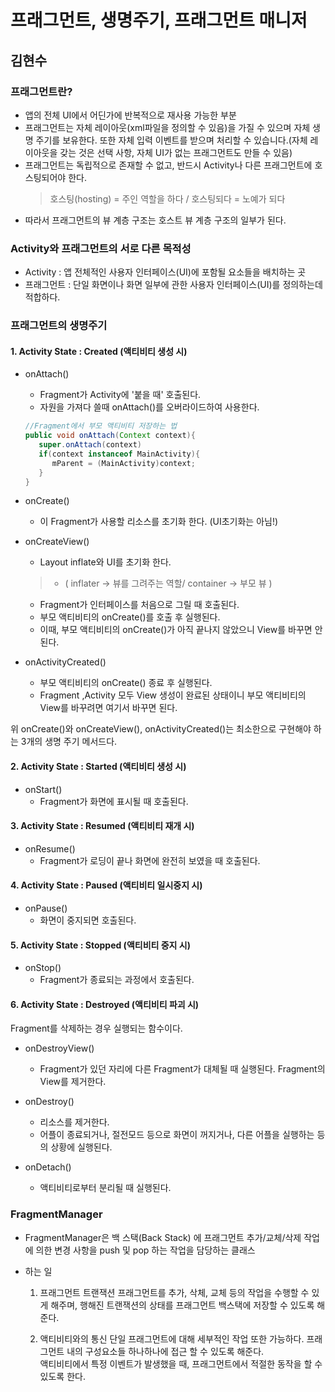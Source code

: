 # 프래그먼트, 생명주기, 프래그먼트 매니저

## 김현수

### 프래그먼트란?
- 앱의 전체 UI에서 어딘가에 반복적으로 재사용 가능한 부분
- 프래그먼트는 자체 레이아웃(xml파일을 정의할 수 있음)을 가질 수 있으며 자체 생명 주기를 보유한다. 또한 자체 입력 이벤트를 받으며 처리할 수 있습니다.(자체 레이아웃을 갖는 것은 선택 사항, 자체 UI가 없는 프래그먼트도 만들 수 있음)
- 프래그먼트는 독립적으로 존재할 수 없고, 반드시 Activity나 다른 프래그먼트에 호스팅되어야 한다.
	> 호스팅(hosting) = 주인 역할을 하다 / 호스팅되다 = 노예가 되다
- 따라서 프래그먼트의 뷰 계층 구조는 호스트 뷰 계층 구조의 일부가 된다.

### Activity와 프래그먼트의 서로 다른 목적성
- Activity : 앱 전체적인 사용자 인터페이스(UI)에 포함될 요소들을 배치하는 곳
- 프래그먼트 : 단일 화면이나 화면 일부에 관한 사용자 인터페이스(UI)를 정의하는데 적합하다.

### 프래그먼트의 생명주기

#### 1. Activity State : Created (액티비티 생성 시)
- onAttach()
	- Fragment가 Activity에 '붙을 때' 호출된다.
	- 자원을 가져다 쓸때 onAttach()를 오버라이드하여 사용한다.

	```java
	//Fragment에서 부모 액티비티 저장하는 법
	public void onAttach(Context context){
	   super.onAttach(context)
	   if(context instanceof MainActivity){
		  mParent = (MainActivity)context;
	   }
	}
	```

- onCreate()
	- 이 Fragment가 사용할 리소스를 초기화 한다. (UI초기화는 아님!)

- onCreateView()
	- Layout inflate와 UI를 초기화 한다.
	> - ( inflater -> 뷰를 그려주는 역할/ container -> 부모 뷰 )
	- Fragment가 인터페이스를 처음으로 그릴 때 호출된다.
	- 부모 액티비티의 onCreate()를 호출 후 실행된다.
	- 이때, 부모 액티비티의 onCreate()가 아직 끝나지 않았으니 View를 바꾸면 안된다.

- onActivityCreated()
	- 부모 액티비티의 onCreate() 종료 후 실행된다.
	- Fragment ,Activity 모두 View 생성이 완료된 상태이니 부모 액티비티의 View를 바꾸려면 여기서 바꾸면 된다.

위 onCreate()와 onCreateView(), onActivityCreated()는 최소한으로 구현해야 하는 3개의 생명 주기 메서드다.

#### 2. Activity State : Started (액티비티 생성 시)
- onStart()
	- Fragment가 화면에 표시될 때 호출된다.
	
#### 3. Activity State : Resumed (액티비티 재개 시)
- onResume()
	- Fragment가 로딩이 끝나 화면에 완전히 보였을 때 호출된다.
	
#### 4. Activity State : Paused (액티비티 일시중지 시)
- onPause()
	- 화면이 중지되면 호출된다.

#### 5. Activity State : Stopped (액티비티 중지 시)
- onStop()
	- Fragment가 종료되는 과정에서 호출된다.

#### 6. Activity State : Destroyed (액티비티 파괴 시)
Fragment를 삭제하는 경우 실행되는 함수이다.

- onDestroyView()
	- Fragment가 있던 자리에 다른 Fragment가 대체될 때 실행된다. Fragment의 View를 제거한다.

- onDestroy()
	- 리소스를 제거한다.
	- 어플이 종료되거나, 절전모드 등으로 화면이 꺼지거나, 다른 어플을 실행하는 등의 상황에 실행된다.

- onDetach()
	- 액티비티로부터 분리될 때 실행된다.

### FragmentManager
- FragmentManager은 백 스택(Back Stack) 에 프래그먼트 추가/교체/삭제 작업에 의한 변경 사항을 push 및 pop 하는 작업을 담당하는 클래스

- 하는 일
	1. 프래그먼트 트랜잭션
	프래그먼트를 추가, 삭체, 교체 등의 작업을 수행할 수 있게 해주며, 행해진 트랜잭션의 상태를 프래그먼트 백스택에 저장할 수 있도록 해준다.

	2. 액티비티와의 통신
	단일 프래그먼트에 대해 세부적인 작업 또한 가능하다. 프래그먼트 내의 구성요소들 하나하나에 접근 할 수 있도록 해준다. <br>
  액티비티에서 특정 이벤트가 발생했을 때, 프래그먼트에서 적절한 동작을 할 수 있도록 한다.
